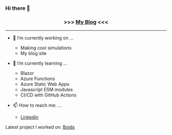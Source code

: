 ### Hi there 👋

<h3 align="center">
>>> <a href='https://awesomeedl.github.io'>My Blog</a> <<<
</h3>

***

- 🔭 I’m currently working on ...
  - Making cool simulations
  - My blog site
  
- 🌱 I’m currently learning ...
  - Blazor
  - Azure Functions
  - Azure Static Web Apps
  - Javascript ESM modules 
  - CI/CD with GitHub Actions
  
- 📫 How to reach me: ...
  - [Linkedin](https://www.linkedin.com/in/edwardliao125/)

Latest project I worked on:
[Boids](https://github.com/awesomeedl/PIXI_boid)

<!--
**awesomeedl/awesomeedl** is a ✨ _special_ ✨ repository because its `README.md` (this file) appears on your GitHub profile.

Here are some ideas to get you started:

- 🔭 I’m currently working on ...
- 🌱 I’m currently learning ...
- 👯 I’m looking to collaborate on ...
- 🤔 I’m looking for help with ...
- 💬 Ask me about ...
- 📫 How to reach me: ...
- 😄 Pronouns: ...
- ⚡ Fun fact: ...
-->
